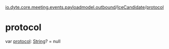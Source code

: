 [io.dyte.core.meeting.events.payloadmodel.outbound](../index.md)/[IceCandidate](index.md)/[protocol](protocol.md)

# protocol


var [protocol](protocol.md): [String](https://kotlinlang.org/api/latest/jvm/stdlib/kotlin/-string/index.html)? = null
